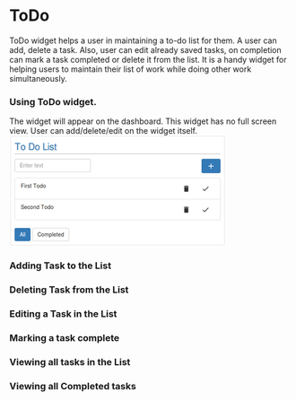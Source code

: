 # ToDo

ToDo widget helps a user in maintaining a to-do list for them. A user can add, delete a task. Also, user can edit already saved tasks, on completion can mark a task completed or delete it from the list. It is a handy widget for helping users to maintain their list of work while doing other work simultaneously.

### Using ToDo widget.

The widget will appear on the dashboard. This widget has no full screen view. User can add/delete/edit on the widget itself.<br/>
![](todo.png)

### Adding Task to the List

### Deleting Task from the List
### Editing a Task in the List
### Marking a task complete
### Viewing all tasks in the List
### Viewing all Completed tasks
